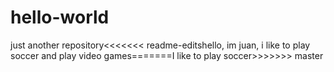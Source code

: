 # hello-world
just another repository<<<<<<< readme-editshello, im juan, i like to play soccer and play video games=======I like to play soccer>>>>>>> master
